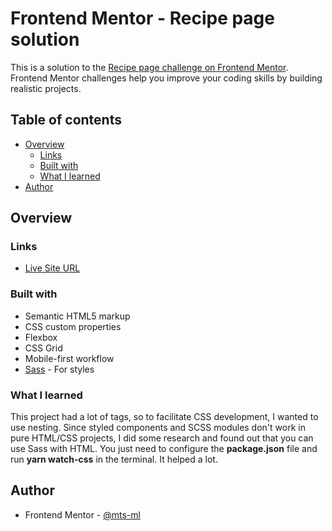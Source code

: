 # Frontend Mentor - Recipe page solution

This is a solution to the [Recipe page challenge on Frontend Mentor](https://www.frontendmentor.io/challenges/recipe-page-KiTsR8QQKm). Frontend Mentor challenges help you improve your coding skills by building realistic projects. 

## Table of contents

- [Overview](#overview)
  - [Links](#links)
  - [Built with](#built-with)
  - [What I learned](#what-i-learned)
- [Author](#author)


## Overview

### Links

- [Live Site URL](https://mts-ml.github.io/development/recipe-page-main/index.html)


### Built with

- Semantic HTML5 markup
- CSS custom properties
- Flexbox
- CSS Grid
- Mobile-first workflow
- [Sass](https://sass-lang.com/) - For styles


### What I learned

This project had a lot of tags, so to facilitate CSS development, I wanted to use nesting. Since styled components and SCSS modules don't work in pure HTML/CSS projects, I did some research and found out that you can use Sass with HTML. You just need to configure the **package.json** file and run **yarn watch-css** in the terminal.
It helped a lot.


## Author

- Frontend Mentor - [@mts-ml](https://www.frontendmentor.io/profile/mts-ml)
